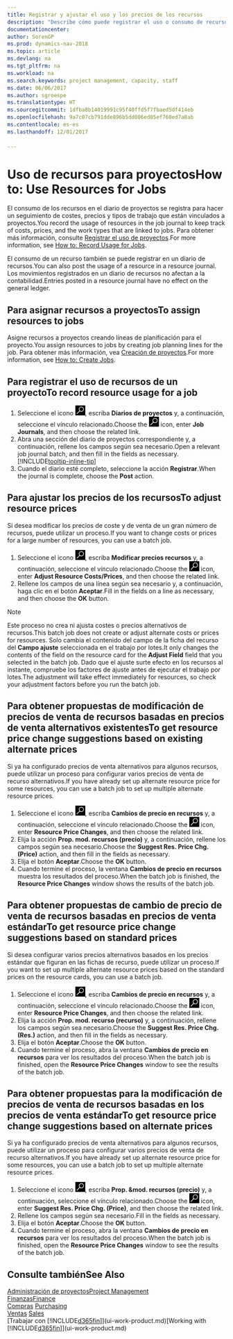 ```yaml
---
title: Registrar y ajustar el uso y los precios de los recursos
description: "Describe cómo puede registrar el uso o consumo de recursos asociados a un proyecto, para realizar el seguimiento y administrar costes, precios y tipos de trabajo."
documentationcenter: 
author: SorenGP
ms.prod: dynamics-nav-2018
ms.topic: article
ms.devlang: na
ms.tgt_pltfrm: na
ms.workload: na
ms.search.keywords: project management, capacity, staff
ms.date: 06/06/2017
ms.author: sgroespe
ms.translationtype: HT
ms.sourcegitcommit: 1dfba8b14019991c95f40ffd5f7fbaed5df414eb
ms.openlocfilehash: 9a7c07cb791dde896b5dd086ed05ef760ed7a8ab
ms.contentlocale: es-es
ms.lasthandoff: 12/01/2017

---
```

# <a name="how-to-use-resources-for-jobs"></a><span data-ttu-id="96942-103">Uso de recursos para proyectos</span><span class="sxs-lookup"><span data-stu-id="96942-103">How to: Use Resources for Jobs</span></span>
<span data-ttu-id="96942-104">El consumo de los recursos en el diario de proyectos se registra para hacer un seguimiento de costes, precios y tipos de trabajo que están vinculados a proyectos.</span><span class="sxs-lookup"><span data-stu-id="96942-104">You record the usage of resources in the job journal to keep track of costs, prices, and the work types that are linked to jobs.</span></span> <span data-ttu-id="96942-105">Para obtener más información, consulte [Registrar el uso de proyectos](projects-how-record-job-usage.md).</span><span class="sxs-lookup"><span data-stu-id="96942-105">For more information, see [How to: Record Usage for Jobs](projects-how-record-job-usage.md).</span></span>

<span data-ttu-id="96942-106">El consumo de un recurso también se puede registrar en un diario de recursos.</span><span class="sxs-lookup"><span data-stu-id="96942-106">You can also post the usage of a resource in a resource journal.</span></span> <span data-ttu-id="96942-107">Los movimientos registrados en un diario de recursos no afectan a la contabilidad.</span><span class="sxs-lookup"><span data-stu-id="96942-107">Entries posted in a resource journal have no effect on the general ledger.</span></span>

## <a name="to-assign-resources-to-jobs"></a><span data-ttu-id="96942-108">Para asignar recursos a proyectos</span><span class="sxs-lookup"><span data-stu-id="96942-108">To assign resources to jobs</span></span>
<span data-ttu-id="96942-109">Asigne recursos a proyectos creando líneas de planificación para el proyecto.</span><span class="sxs-lookup"><span data-stu-id="96942-109">You assign resources to jobs by creating job planning lines for the job.</span></span> <span data-ttu-id="96942-110">Para obtener más información, vea [Creación de proyectos](projects-how-create-jobs.md).</span><span class="sxs-lookup"><span data-stu-id="96942-110">For more information, see [How to: Create Jobs](projects-how-create-jobs.md).</span></span>

## <a name="to-record-resource-usage-for-a-job"></a><span data-ttu-id="96942-111">Para registrar el uso de recursos de un proyecto</span><span class="sxs-lookup"><span data-stu-id="96942-111">To record resource usage for a job</span></span>
1. <span data-ttu-id="96942-112">Seleccione el icono ![Buscar página o informe](media/ui-search/search_small.png "icono Buscar página o informe"), escriba **Diarios de proyectos** y, a continuación, seleccione el vínculo relacionado.</span><span class="sxs-lookup"><span data-stu-id="96942-112">Choose the ![Search for Page or Report](media/ui-search/search_small.png "Search for Page or Report icon") icon, enter **Job Journals**, and then choose the related link.</span></span>
2. <span data-ttu-id="96942-113">Abra una sección del diario de proyectos correspondiente y, a continuación, rellene los campos según sea necesario.</span><span class="sxs-lookup"><span data-stu-id="96942-113">Open a relevant job journal batch, and then fill in the fields as necessary.</span></span> [!INCLUDE[tooltip-inline-tip](includes/tooltip-inline-tip_md.md)]
3. <span data-ttu-id="96942-114">Cuando el diario esté completo, seleccione la acción **Registrar**.</span><span class="sxs-lookup"><span data-stu-id="96942-114">When the journal is complete, choose the **Post** action.</span></span>

## <a name="to-adjust-resource-prices"></a><span data-ttu-id="96942-115">Para ajustar los precios de los recursos</span><span class="sxs-lookup"><span data-stu-id="96942-115">To adjust resource prices</span></span>
<span data-ttu-id="96942-116">Si desea modificar los precios de coste y de venta de un gran número de recursos, puede utilizar un proceso.</span><span class="sxs-lookup"><span data-stu-id="96942-116">If you want to change costs or prices for a large number of resources, you can use a batch job.</span></span>  

1. <span data-ttu-id="96942-117">Seleccione el icono ![Buscar página o informe](media/ui-search/search_small.png "icono Buscar página o informe"), escriba **Modificar precios recursos** y, a continuación, seleccione el vínculo relacionado.</span><span class="sxs-lookup"><span data-stu-id="96942-117">Choose the ![Search for Page or Report](media/ui-search/search_small.png "Search for Page or Report icon") icon, enter **Adjust Resource Costs/Prices**, and then choose the related link.</span></span>
2. <span data-ttu-id="96942-118">Rellene los campos de una línea según sea necesario y, a continuación, haga clic en el botón **Aceptar**.</span><span class="sxs-lookup"><span data-stu-id="96942-118">Fill in the fields on a line as necessary, and then choose the **OK** button.</span></span>

> [!NOTE]  
>   <span data-ttu-id="96942-119">Este proceso no crea ni ajusta costes o precios alternativos de recursos.</span><span class="sxs-lookup"><span data-stu-id="96942-119">This batch job does not create or adjust alternate costs or prices for resources.</span></span> <span data-ttu-id="96942-120">Solo cambia el contenido del campo de la ficha del recurso del **Campo ajuste** seleccionada en el trabajo por lotes.</span><span class="sxs-lookup"><span data-stu-id="96942-120">It only changes the contents of the field on the resource card for the **Adjust Field** field that you selected in the batch job.</span></span> <span data-ttu-id="96942-121">Dado que el ajuste surte efecto en los recursos al instante, compruebe los factores de ajuste antes de ejecutar el trabajo por lotes.</span><span class="sxs-lookup"><span data-stu-id="96942-121">The adjustment will take effect immediately for resources, so check your adjustment factors before you run the batch job.</span></span>

## <a name="to-get-resource-price-change-suggestions-based-on-existing-alternate-prices"></a><span data-ttu-id="96942-122">Para obtener propuestas de modificación de precios de venta de recursos basadas en precios de venta alternativos existentes</span><span class="sxs-lookup"><span data-stu-id="96942-122">To get resource price change suggestions based on existing alternate prices</span></span>
<span data-ttu-id="96942-123">Si ya ha configurado precios de venta alternativos para algunos recursos, puede utilizar un proceso para configurar varios precios de venta de recurso alternativos.</span><span class="sxs-lookup"><span data-stu-id="96942-123">If you have already set up alternate resource price for some resources, you can use a batch job to set up multiple alternate resource prices.</span></span>

1. <span data-ttu-id="96942-124">Seleccione el icono ![Buscar página o informe](media/ui-search/search_small.png "icono Buscar página o informe"), escriba **Cambios de precio en recursos** y, a continuación, seleccione el vínculo relacionado.</span><span class="sxs-lookup"><span data-stu-id="96942-124">Choose the ![Search for Page or Report](media/ui-search/search_small.png "Search for Page or Report icon") icon, enter **Resource Price Changes**, and then choose the related link.</span></span>
2. <span data-ttu-id="96942-125">Elija la acción **Prop. mod. recursos (precio)** y, a continuación, rellene los campos según sea necesario.</span><span class="sxs-lookup"><span data-stu-id="96942-125">Choose the **Suggest Res. Price Chg. (Price)** action, and then fill in the fields as necessary.</span></span>
3. <span data-ttu-id="96942-126">Elija el botón **Aceptar**.</span><span class="sxs-lookup"><span data-stu-id="96942-126">Choose the **OK** button.</span></span>  
4. <span data-ttu-id="96942-127">Cuando termine el proceso, la ventana **Cambios de precio en recursos** muestra los resultados del proceso.</span><span class="sxs-lookup"><span data-stu-id="96942-127">When the batch job is finished, the **Resource Price Changes** window shows the results of the batch job.</span></span>

## <a name="to-get-resource-price-change-suggestions-based-on-standard-prices"></a><span data-ttu-id="96942-128">Para obtener propuestas de cambio de precio de venta de recursos basadas en precios de venta estándar</span><span class="sxs-lookup"><span data-stu-id="96942-128">To get resource price change suggestions based on standard prices</span></span>
<span data-ttu-id="96942-129">Si desea configurar varios precios alternativos basados en los precios estándar que figuran en las fichas de recurso, puede utilizar un proceso.</span><span class="sxs-lookup"><span data-stu-id="96942-129">If you want to set up multiple alternate resource prices based on the standard prices on the resource cards, you can use a batch job.</span></span>  

1. <span data-ttu-id="96942-130">Seleccione el icono ![Buscar página o informe](media/ui-search/search_small.png "icono Buscar página o informe"), escriba **Cambios de precio en recursos** y, a continuación, seleccione el vínculo relacionado.</span><span class="sxs-lookup"><span data-stu-id="96942-130">Choose the ![Search for Page or Report](media/ui-search/search_small.png "Search for Page or Report icon") icon, enter **Resource Price Changes**, and then choose the related link.</span></span>
2. <span data-ttu-id="96942-131">Elija la acción **Prop. mod. recurso (recurso)** y, a continuación, rellene los campos según sea necesario.</span><span class="sxs-lookup"><span data-stu-id="96942-131">Choose the **Suggest Res. Price Chg. (Res.)** action, and then fill in the fields as necessary.</span></span>  
3. <span data-ttu-id="96942-132">Elija el botón **Aceptar**.</span><span class="sxs-lookup"><span data-stu-id="96942-132">Choose the **OK** button.</span></span>  
4. <span data-ttu-id="96942-133">Cuando termine el proceso, abra la ventana **Cambios de precio en recursos** para ver los resultados del proceso.</span><span class="sxs-lookup"><span data-stu-id="96942-133">When the batch job is finished, open the **Resource Price Changes** window to see the results of the batch job.</span></span>

## <a name="to-get-resource-price-change-suggestions-based-on-alternate-prices"></a><span data-ttu-id="96942-134">Para obtener propuestas para la modificación de precios de venta de recursos basadas en los precios de venta estándar</span><span class="sxs-lookup"><span data-stu-id="96942-134">To get resource price change suggestions based on alternate prices</span></span>
<span data-ttu-id="96942-135">Si ya ha configurado precios de venta alternativos para algunos recursos, puede utilizar un proceso para configurar varios precios de venta de recurso alternativos.</span><span class="sxs-lookup"><span data-stu-id="96942-135">If you have already set up alternate resource price for some resources, you can use a batch job to set up multiple alternate resource prices.</span></span>

1. <span data-ttu-id="96942-136">Seleccione el icono ![Buscar página o informe](media/ui-search/search_small.png "icono Buscar página o informe"), escriba **Prop. &mod. recursos (precio)** y, a continuación, seleccione el vínculo relacionado.</span><span class="sxs-lookup"><span data-stu-id="96942-136">Choose the ![Search for Page or Report](media/ui-search/search_small.png "Search for Page or Report icon") icon, enter **Suggest Res. Price Chg. (Price)**, and then choose the related link.</span></span>  
2. <span data-ttu-id="96942-137">Rellene los campos según sea necesario.</span><span class="sxs-lookup"><span data-stu-id="96942-137">Fill in the fields as necessary.</span></span>
3. <span data-ttu-id="96942-138">Elija el botón **Aceptar**.</span><span class="sxs-lookup"><span data-stu-id="96942-138">Choose the **OK** button.</span></span>  
4. <span data-ttu-id="96942-139">Cuando termine el proceso, abra la ventana **Cambios de precio en recursos** para ver los resultados del proceso.</span><span class="sxs-lookup"><span data-stu-id="96942-139">When the batch job is finished, open the **Resource Price Changes** window to see the results of the batch job.</span></span>

## <a name="see-also"></a><span data-ttu-id="96942-140">Consulte también</span><span class="sxs-lookup"><span data-stu-id="96942-140">See Also</span></span>
[<span data-ttu-id="96942-141">Administración de proyectos</span><span class="sxs-lookup"><span data-stu-id="96942-141">Project Management</span></span>](projects-manage-projects.md)  
[<span data-ttu-id="96942-142">Finanzas</span><span class="sxs-lookup"><span data-stu-id="96942-142">Finance</span></span>](finance.md)  
<span data-ttu-id="96942-143">[Compras](purchasing-manage-purchasing.md)       </span><span class="sxs-lookup"><span data-stu-id="96942-143">[Purchasing](purchasing-manage-purchasing.md)       </span></span>  
<span data-ttu-id="96942-144">[Ventas](sales-manage-sales.md)   </span><span class="sxs-lookup"><span data-stu-id="96942-144">[Sales](sales-manage-sales.md)   </span></span>  
<span data-ttu-id="96942-145">[Trabajar con [!INCLUDE[d365fin](includes/d365fin_md.md)]](ui-work-product.md)</span><span class="sxs-lookup"><span data-stu-id="96942-145">[Working with [!INCLUDE[d365fin](includes/d365fin_md.md)]](ui-work-product.md)</span></span>  


